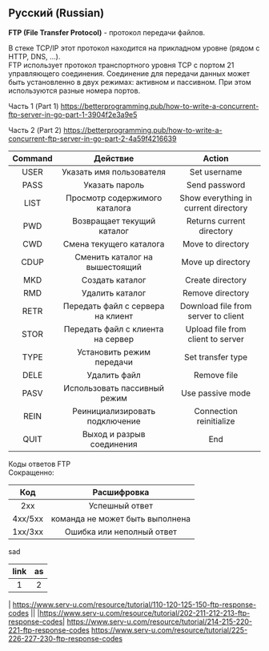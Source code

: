 <h2>Русский (Russian)</h2>
<b>FTP (File Transfer Protocol)</b> - протокол передачи файлов.

В стеке TCP/IP этот протокол находится на прикладном уровне (рядом с HTTP, DNS, ...).<br>
FTP использует протокол транспортного уровня TCP с портом 21 управляющего соединения.
Соединение для передачи данных может быть установленно в двух режимах: активном и пассивном. 
При этом используются разные номера портов.

Часть 1 (Part 1)
https://betterprogramming.pub/how-to-write-a-concurrent-ftp-server-in-go-part-1-3904f2e3a9e5

Часть 2 (Part 2)
https://betterprogramming.pub/how-to-write-a-concurrent-ftp-server-in-go-part-2-4a59f4216639

| Command        | Действие           | Action |
| :-------------: |:-------------:| :---: |
|USER|Указать имя пользователя|Set username|
|PASS|Указать пароль|Send password|
|LIST|Просмотр содержимого каталога|Show everything in current directory|
|PWD|Возвращает текущий каталог|Returns current directory|
|CWD|Смена текущего каталога|Move to directory|
|CDUP|Сменить каталог на вышестоящий|Move up directory|
|MKD|Создать каталог|Create directory|
|RMD|Удалить каталог|Remove directory|
|RETR|Передать файл с сервера на клиент|Download file from server to client|
|STOR|Передать файл с клиента на сервер|Upload file from client to server|
|TYPE|Установить режим передачи|Set transfer type|
|DELE|Удалить файл|Remove file|
|PASV|Использовать пассивный режим|Use passive mode|
|REIN|Реинициализировать подключение|Connection reinitialize|
|QUIT|Выход и разрыв соединения|End


Коды ответов FTP<br>
Сокращенно:

| Код        | Расшифровка           |
| :-------------: |:-------------:|
|2xx|Успешный ответ|
|4xx/5xx|команда не может быть выполнена|
|1xx/3xx|Ошибка или неполный ответ|

sad

| link | as|
| :---: | :---: |
|1 | 2|

| https://www.serv-u.com/resource/tutorial/110-120-125-150-ftp-response-codes ||
|https://www.serv-u.com/resource/tutorial/202-211-212-213-ftp-response-codes|
https://www.serv-u.com/resource/tutorial/214-215-220-221-ftp-response-codes
https://www.serv-u.com/resource/tutorial/225-226-227-230-ftp-response-codes
